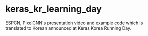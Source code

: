 # keras_kr_learning_day
ESPCN, PixelCNN's presentation video and example code which is translated to Korean announced at Keras Korea Running Day.
